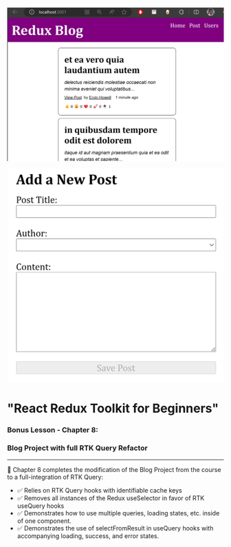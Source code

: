 
![homepage](screenshots/homepage.png?raw=true)

![addnew](screenshots/addnew.png?raw=true)

# "React Redux Toolkit for Beginners"

### Bonus Lesson - Chapter 8: 

### Blog Project with full RTK Query Refactor

---

🚀 Chapter 8 completes the modification of the Blog Project from the course to a full-integration of RTK Query: 
- ✅ Relies on RTK Query hooks with identifiable cache keys
- ✅ Removes all instances of the Redux useSelector in favor of RTK useQuery hooks
- ✅ Demonstrates how to use multiple queries, loading states, etc. inside of one component. 
- ✅ Demonstrates the use of selectFromResult in useQuery hooks with accompanying loading, success, and error states.
